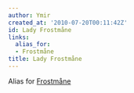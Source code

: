 ```yaml
---
author: Ymir
created_at: '2010-07-20T00:11:42Z'
id: Lady Frostmåne
links:
  alias_for:
  - Frostmåne
title: Lady Frostmåne
---
```


Alias for [Frostmåne]

  [Frostmåne]: Frostmåne